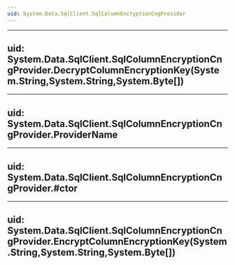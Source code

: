 ```yaml
---
uid: System.Data.SqlClient.SqlColumnEncryptionCngProvider
---
```


---
uid: System.Data.SqlClient.SqlColumnEncryptionCngProvider.DecryptColumnEncryptionKey(System.String,System.String,System.Byte[])
---

---
uid: System.Data.SqlClient.SqlColumnEncryptionCngProvider.ProviderName
---

---
uid: System.Data.SqlClient.SqlColumnEncryptionCngProvider.#ctor
---

---
uid: System.Data.SqlClient.SqlColumnEncryptionCngProvider.EncryptColumnEncryptionKey(System.String,System.String,System.Byte[])
---
